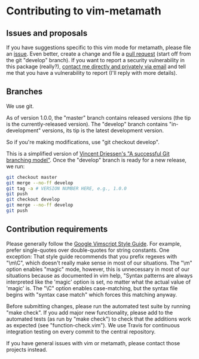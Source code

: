 # Contributing to vim-metamath

## Issues and proposals

If you have suggestions specific to this vim mode for metamath, please file an
[issue](https://github.com/david-a-wheeler/vim-metamath/issues).
Even better, create a change and file a
[pull request](https://github.com/david-a-wheeler/vim-metamath/pulls)
(start off from the git "develop" branch).
If you want to report a security vulnerability in this package (really?),
[contact me directly and privately via email](http://www.dwheeler.com/contactme.html) and tell me that you have a vulnerability to report
(I'll reply with more details).

## Branches

We use git.

As of version 1.0.0,
the "master" branch contains released versions
(the tip is the currently-released version).
The "develop" branch contains "in-development" versions, its
tip is the latest development version.

So if you're making modifications, use "git checkout develop".

This is a simplified version of
[Vincent Driessen's "A successful Git branching model"](http://nvie.com/posts/a-successful-git-branching-model/).
Once the "develop" branch is ready for a new release, we run:

~~~~sh
git checkout master
git merge --no-ff develop
git tag -a # VERSION NUMBER HERE, e.g., 1.0.0
git push
git checkout develop
git merge --no-ff develop
git push
~~~~




## Contribution requirements

Please generally follow the
[Google Vimscript Style Guide](https://google.github.io/styleguide/vimscriptguide.xml).
For example, prefer single-quotes over double-quotes for string constants.
One exception: That style guide
recommends that you prefix regexes with "\m\C",
which doesn't really make sense in most of our situations.
The "\m" option enables "magic" mode, however, this is unnecessary
in most of our situations because as documented in vim help,
"Syntax patterns are always interpreted like the 'magic' option is set,
no matter what the actual value of 'magic' is.
The "\C" option enables case-matching, but the syntax file
begins with "syntax case match" which forces this matching anyway.

Before submitting changes, please run the automated test suite
by running "make check".
If you add major new functionality, please add to the automated tests
(as run by "make check") to check that the additions work as expected
(see "function-check.vim").
We use Travis for continuous integration testing on every commit
to the central repository.

If you have general issues with vim or metamath, please contact those
projects instead.
